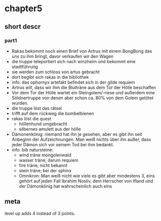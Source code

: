 # chapter5

## short descr

### part1

* Rakas bekommt noch einen Brief von Artrus mit einem BongBong das uns zu ihm bringt, davor verkaufen wir den Wagen
* die truppe teleportiert sich nach winzheim und bekommt eine stadtführung
* sie werden zum schloss von artus gebracht
* dort begibt sich rakas in die bibliothek
* info: das ophornyx artefakt befindet sich in der gilde requiem
* Artrus will, dass wir ihm die Blutträne aus dem Tor der Hölle beschaffen
* Vor dem Tor der Hölle wartet ein Steingolem/-riese und außerdem eine Söldnertruppe von denen aber schon ca. 80% von dem Golem getötet wurden.
* die truppe löst das rätsel
* trifft auf dem rückweg die bombelbienen
* rakas löst die quest
  * höllenhund umgebracht
  * silbernes amulett aus der hölle
* Dämonenkönig: niemand hat ihn je gesehen, aber es gibt ihn seit Anbeginn der Aufzeichnungen. Man weiß nichts über ihn außer, dass jeder Dämon sich vor seinem Tod bei ihm bedankt.
* info: bib natursteine:
  * wind träne mongolenwald
  * wasser träne; darum requiem
  * fire träne; nicht bekannt
  * stein träne; bei der sphinx
  * Omnikron: Man weiß nicht wie viele es gibt aber mindestens 3, eins gehört auf jeden Fall Ibrahim Nosliv, dem Herrscher von Ifland und der Dämonkönig hat wahrscheinlich auch eins

## meta

level up adds 4 instead of 3 points.
